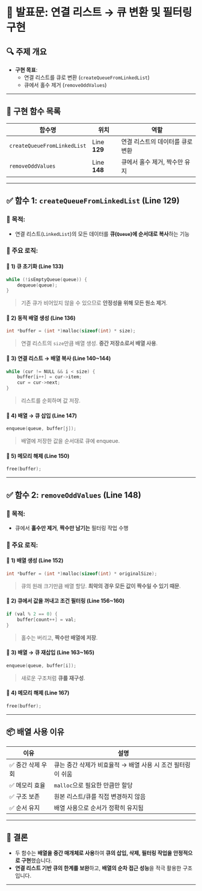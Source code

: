 # 📘 발표문: 연결 리스트 → 큐 변환 및 필터링 구현
## 🔍 주제 개요
- **구현 목표**:
  - 연결 리스트를 큐로 변환 (`createQueueFromLinkedList`)
  - 큐에서 홀수 제거 (`removeOddValues`)
---

## 📄 구현 함수 목록

| 함수명 | 위치 | 역할 |
|--------|------|------|
| `createQueueFromLinkedList` | Line **129** | 연결 리스트의 데이터를 큐로 변환 |
| `removeOddValues` | Line **148** | 큐에서 홀수 제거, 짝수만 유지 |
---

## ✅ 함수 1: `createQueueFromLinkedList` (Line 129)
### 🧠 목적:
- 연결 리스트(`LinkedList`)의 모든 데이터를 **큐(`Queue`)에 순서대로 복사**하는 기능

### 📌 주요 로직:
#### 🔹 1) 큐 초기화 (Line 133)
```c
while (!isEmptyQueue(queue)) {
    dequeue(queue);
}
```
> 기존 큐가 비어있지 않을 수 있으므로 **안정성을 위해 모든 원소 제거**.

#### 🔹 2) 동적 배열 생성 (Line 136)
```c
int *buffer = (int *)malloc(sizeof(int) * size);
```
> 연결 리스트의 `size`만큼 배열 생성. **중간 저장소로서 배열 사용**.

#### 🔹 3) 연결 리스트 → 배열 복사 (Line 140~144)
```c
while (cur != NULL && i < size) {
    buffer[i++] = cur->item;
    cur = cur->next;
}
```
> 리스트를 순회하며 값 저장.

#### 🔹 4) 배열 → 큐 삽입 (Line 147)
```c
enqueue(queue, buffer[j]);
```
> 배열에 저장한 값을 순서대로 큐에 enqueue.

#### 🔹 5) 메모리 해제 (Line 150)
```c
free(buffer);
```

---

## ✅ 함수 2: `removeOddValues` (Line 148)

### 🧠 목적:
- 큐에서 **홀수만 제거**, **짝수만 남기는** 필터링 작업 수행

### 📌 주요 로직:
#### 🔹 1) 배열 생성 (Line 152)
```c
int *buffer = (int *)malloc(sizeof(int) * originalSize);
```
> 큐의 원래 크기만큼 배열 할당. **최악의 경우 모든 값이 짝수일 수 있기 때문**.

#### 🔹 2) 큐에서 값을 꺼내고 조건 필터링 (Line 156~160)
```c
if (val % 2 == 0) {
    buffer[count++] = val;
}
```
> 홀수는 버리고, **짝수만 배열에 저장**.

#### 🔹 3) 배열 → 큐 재삽입 (Line 163~165)
```c
enqueue(queue, buffer[i]);
```
> 새로운 구조처럼 **큐를 재구성**.

#### 🔹 4) 메모리 해제 (Line 167)
```c
free(buffer);
```

---

## 📦 배열 사용 이유

| 이유 | 설명 |
|------|------|
| ✅ 중간 삭제 우회 | 큐는 중간 삭제가 비효율적 → 배열 사용 시 조건 필터링이 쉬움 |
| ✅ 메모리 효율 | `malloc`으로 필요한 만큼만 할당 |
| ✅ 구조 보존 | 원본 리스트/큐를 직접 변경하지 않음 |
| ✅ 순서 유지 | 배열 사용으로 순서가 정확히 유지됨 |

---

## 📌 결론

- 두 함수는 **배열을 중간 매개체로 사용**하여 **큐의 삽입, 삭제, 필터링 작업을 안정적으로 구현**했습니다.
- **연결 리스트 기반 큐의 한계를 보완**하고, **배열의 순차 접근 성능**을 적극 활용한 구조입니다.

---